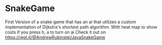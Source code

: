 # SnakeGame
First Version of a snake game that has an ai that utilizes a custom implementation of Dijkstra's shortest path algorithm. With heat map to show costs if you press h, a to turn on ai
Check it out on
https://repl.it/@AndrewRubinstei/JavaSnakeGame
